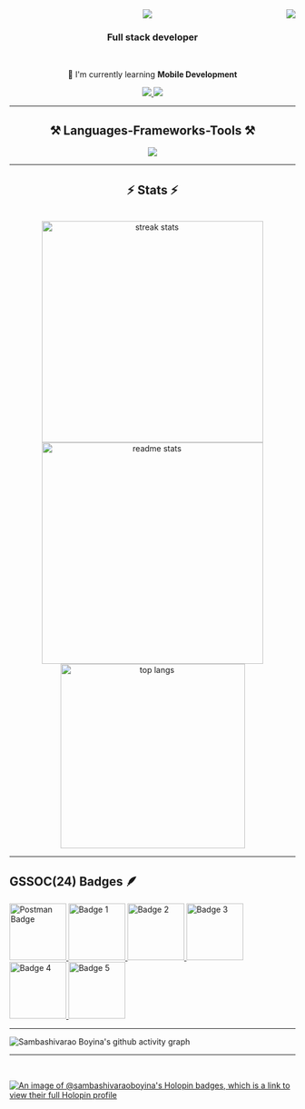 <img align="right" src="https://visitor-badge.laobi.icu/badge?page_id=Sambashivarao-Boyina.Sambashivarao-Boyina" />
<div align="center">
  <img src="https://readme-typing-svg.herokuapp.com/?font=Righteous&size=35&center=true&vCenter=true&width=500&height=70&duration=4000&lines=Hi+There!+👋;I'm+Sambashivarao%20Boyina!;" />
</div>
<h3 align="center">Full stack developer</h3>
<br/>
<div align="center">
 
 
 🌱 I'm currently learning **Mobile Development**

 </div>
 
<div align="center"> 
  <a href="mailto:boyinasambashivarao@gmail.com">
    <img src="https://img.shields.io/badge/Gmail-333333?style=for-the-badge&logo=gmail&logoColor=red" />
  </a>
  <a href="https://www.linkedin.com/in/sambashivarao-boyina/" target="_blank">
    <img src="https://img.shields.io/badge/LinkedIn-0077B5?style=for-the-badge&logo=linkedin&logoColor=white" target="_blank" />
  </a>
 
</div>
 <hr/>
 
<h2 align="center">⚒️ Languages-Frameworks-Tools ⚒️</h2>
<div align="center">
    <img src="https://skillicons.dev/icons?i=java,c,react,nodejs,express,npm,html,css,javascript,tailwind,git,github,vscode,linux,ubuntu" />
</div>
<hr/>

<h2 align="center">⚡ Stats ⚡</h2>
<br>
<div align=center>
  <img width=390 src="https://streak-stats.demolab.com?user=Sambashivarao-Boyina&theme=react&border_radius=10" alt="streak stats"/>
  <img width=390 src="https://github-readme-stats.vercel.app/api?username=Sambashivarao-Boyina&show_icons=true&theme=react&rank_icon=github&border_radius=10" alt="readme stats" />
  <br/>
  <img width=325 align="center" src="https://github-readme-stats.vercel.app/api/top-langs/?username=Sambashivarao-Boyina&hide=HTML&langs_count=8&layout=compact&theme=react&border_radius=10&size_weight=0.5&count_weight=0.5&exclude_repo=github-readme-stats" alt="top langs" />
</div>
<hr/>

## GSSOC(24) Badges 🪶

<div style="display: flex; align-items: center; justify-content: center; gap: 10px;">
  <a href="https://gssoc.girlscript.tech/leaderboard?year=2024Extd">
    <img src="https://gssoc.girlscript.tech/badges/postman.png" width="100" height="100" alt="Postman Badge"/>
    <img src="https://gssoc.girlscript.tech/badges/1.png" width="100" height="100" alt="Badge 1"/>
    <img src="https://gssoc.girlscript.tech/badges/2.png" width="100" height="100" alt="Badge 2"/>
    <img src="https://gssoc.girlscript.tech/badges/3.png" width="100" height="100" alt="Badge 3"/>
    <img src="https://gssoc.girlscript.tech/badges/4.png" width="100" height="100" alt="Badge 4"/>
    <img src="https://gssoc.girlscript.tech/badges/5.png" width="100" height="100" alt="Badge 5"/>
  </a>
</div>

<hr/>

<img src="https://github-readme-activity-graph.vercel.app/graph?username=Sambashivarao-Boyina&theme=merko" alt="Sambashivarao Boyina's github activity graph"/>
<hr/>
<br/>

[![An image of @sambashivaraoboyina's Holopin badges, which is a link to view their full Holopin profile](https://holopin.me/sambashivaraoboyina)](https://holopin.io/@sambashivaraoboyina)
